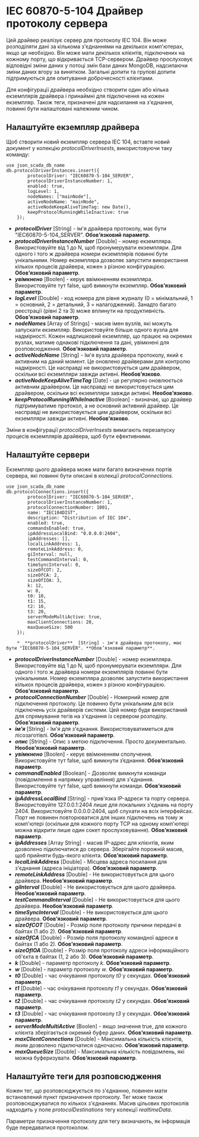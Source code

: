 # IEC 60870-5-104 Драйвер протоколу сервера

Цей драйвер реалізує сервер для протоколу IEC 104. Він може розподіляти дані за кількома з'єднаннями на декількох комп'ютерах, якщо це необхідно. Він може мати декількох клієнтів, підключених на кожному порту, що відкривається TCP-сервером.
Драйвер прослуховує відповідні зміни даних у потоці змін бази даних MongoDB, надсилаючи зміни даних вгору за винятком. Загальні допити та групові допити підтримуються для опитування доброчесності клієнтами.

Для конфігурації драйвера необхідно створити один або кілька екземплярів драйвера і принаймні для підключення на кожен екземпляр. Також теги, призначені для надсилання на з'єднання, повинні бути налаштовані належним чином.

## Налаштуйте екземпляр драйвера

Щоб створити новий екземпляр сервера IEC 104, вставте новий документ у колекцію _protocolDriverInsests_, використовуючи таку команду:

    use json_scada_db_name
    db.protocolDriverInstances.insert({
            protocolDriver: "IEC60870-5-104_SERVER",
            protocolDriverInstanceNumber: 1,
            enabled: true,
            logLevel: 1,
            nodeNames: ["mainNode"], 
            activeNodeName: "mainNode",
            activeNodeKeepAliveTimeTag: new Date(),
            keepProtocolRunningWhileInactive: true
        });

* _**protocolDriver**_ [String] - ім'я драйвера протоколу, має бути "IEC60870-5-104_SERVER". **Обов’язковий параметр**.
* _**protocolDriverInstanceNumber**_ [Double] - номер екземпляра. Використовуйте від 1 до N, щоб пронумерувати екземпляри. Для одного і того ж драйвера номери екземплярів повинні бути унікальними. Номер екземпляра дозволяє запустити використання кількох процесів драйвера, кожен з різною конфігурацією. **Обов’язковий параметр**.
* _**увімкнено**_ [Boolen] - керує ввімкненням екземпляра. Використовуйте тут false, щоб вимкнути екземпляр. **Обов’язковий параметр**.
* _**logLevel**_ [Double] - код номера для рівня журналу (0 = мінімальний, 1 = основний, 2 = детальний, 3 = налагоджений). Занадто багато реєстрації (рівні 2 та 3) може вплинути на продуктивність. **Обов’язковий параметр**.
* _**nodeNames**_ [Array of Strings] - масив імен вузлів, які можуть запускати екземпляр. Використовуйте більше одного вузла для надмірності. Кожен надлишковий екземпляр, що працює на окремих вузлах, матиме однакові підключення та дані, увімкнені для розповсюдження. **Обов’язковий параметр**.
* _**activeNodeName**_ [String] - Ім'я вузла драйвера протоколу, який є активним на даний момент. Це оновлено драйверами для контролю надмірності. Це насправді не використовується цим драйвером, оскільки всі екземпляри завжди активні. **Необов’язково**.
* _**activeNodeKeepAliveTimeTag**_ [Date] - це регулярно оновлюється активним драйвером. Це насправді не використовується цим драйвером, оскільки всі екземпляри завжди активні. **Необов’язково**.
* _**keepProtocolRunningWhileInactive**_ [Boolean] - визначає, що драйвер підтримуватиме протокол, а не основний активний драйвер. Це насправді не використовується цим драйвером, оскільки всі екземпляри завжди активні. **Необов’язково**.

Зміни в конфігурації _protocolDriverInsests_ вимагають перезапуску процесів екземплярів драйвера, щоб бути ефективними.

## Налаштуйте сервери

Екземпляр цього драйвера може мати багато визначених портів сервера, які повинні бути описані в колекції _protocolConnections_.

    use json_scada_db_name
    db.protocolConnections.insert({
            protocolDriver: "IEC60870-5-104_SERVER",
            protocolDriverInstanceNumber: 1,
            protocolConnectionNumber: 1001,
            name: "IEC104DIST",
            description: "Distribution of IEC 104",
            enabled: true,
            commandsEnabled: true,
            ipAddressLocalBind: "0.0.0.0:2404", 
            ipAddresses: [],
            localLinkAddress: 1,
            remoteLinkAddress: 0,
            giInterval: null,
            testCommandInterval: 0,
            timeSyncInterval: 0,
            sizeOfCOT: 2,
            sizeOfCA: 2,
            sizeOfIOA: 3,
            k: 12,
            w: 8,
            t0: 10,
            t1: 15,
            t2: 10,
            t3: 20,
            serverModeMultiActive: true,
            maxClientConnections: 20,
            maxQueueSize: 500
        });

        * _**protocolDriver**_ [String] - ім'я драйвера протоколу, має бути "IEC60870-5-104_SERVER". **Обов’язковий параметр**.
* _**protocolDriverInstanceNumber**_ [Double] - номер екземпляра. Використовуйте від 1 до N, щоб пронумерувати екземпляри. Для одного і того ж драйвера номери екземплярів повинні бути унікальними. Номер екземпляра дозволяє запустити використання кількох процесів драйвера, кожен з різною конфігурацією. **Обов’язковий параметр**.
* _**protocolConnectionNumber**_ [Double] - Номерний номер для підключення протоколу. Це повинно бути унікальним для всіх підключень усіх драйверів системи. Цей номер буде використаний для спрямування тегів на з'єднання із сервером розподілу. **Обов’язковий параметр**.
* _**ім'я**_ [String] - Ім'я для з'єднання. Використовуватиметься для лісозаготівлі. **Обов’язковий параметр**.
* _**опис**_ [String] - Опис з метою підключення. Просто документально. **Необов’язковий параметр**.
* _**увімкнено**_ [Boolen] - керує ввімкненням сполучення. Використовуйте тут false, щоб вимкнути з’єднання. **Обов’язковий параметр**.
* _**commandEnabled**_ [Boolean] - Дозволяє вимкнути команди (повідомлення в напрямку управління) для з'єднання. Використовуйте тут false, щоб вимкнути команди. **Обов’язковий параметр**.
* _**ipAddressLocalBind**_ [String] - прив'язка IP-адреси та порту сервера. Використовуйте 127.0.0.1:2404 лише для локальних з'єднань на порту 2404. Використовуйте 0.0.0.0:2404, щоб слухати на всіх інтерфейсах. Порт не повинен повторюватися для інших підключень на тому ж комп'ютері (оскільки для кожного порту TCP на одному комп'ютері можна відкрити лише один сокет прослуховування). **Обов’язковий параметр**.
* _**ipAddresses**_ [Array String] - масив IP-адрес для клієнтів, яким дозволено підключатися до сервера. Зберігайте порожній масив, щоб прийняти будь-якого клієнта. **Обов’язковий параметр**.
* _**localLinkAddress**_ [Double] - Місцева адреса посилання для з'єднання (адреса ініціатора). **Обов’язковий параметр**.
* _**remoteLinkAddress**_ [Double] - Не використовується для цього драйвера. **Необов’язковий параметр**.
* _**giInterval**_ [Double] - Не використовується для цього драйвера. **Необов’язковий параметр**.
* _**testCommandInterval**_ [Double] - Не використовується для цього драйвера. **Необов’язковий параметр**.
* _**timeSyncInterval**_ [Double] - Не використовується для цього драйвера. **Обов’язковий параметр**.
* _**sizeOfCOT**_ [Double] - Розмір поля протоколу причини передачі в байтах (1 або 2). **Обов’язковий параметр**.
* _**sizeOfCA**_ [Double] - Розмір поля протоколу командної адреси в байтах (1 або 2). **Обов’язковий параметр**.
* _**sizeOfIOA**_ [Double] - Розмір поля протоколу адреси інформаційного об'єкта в байтах (1, 2 або 3). **Обов’язковий параметр**.
* _**k**_ [Double] - параметр протоколу _k_. **Обов’язковий параметр**.
* _**w**_ [Double] - параметр протоколу _w_. **Обов’язковий параметр**.
* _**t0**_ [Double] - час очікування протоколу _t0_ у секундах. **Обов’язковий параметр**.
* _**t1**_ [Double] - час очікування протоколу _t1_ у секундах. **Обов’язковий параметр**.
* _**t2**_ [Double] - час очікування протоколу _t2_ у секундах. **Обов’язковий параметр**.
* _**t3**_ [Double] - час очікування протоколу _t3_ у секундах. **Обов’язковий параметр**.
* _**serverModeMultiActive**_ [Boolen] - якщо значення true, для кожного клієнта зберігається окремий буфер даних. **Обов’язковий параметр**.
* _**maxClientConnections**_ [Double] - Максимальна кількість клієнтів, яким дозволено підключатися одночасно. **Обов’язковий параметр**.
* _**maxQueueSize**_ [Double] - Максимальна кількість повідомлень, які можна буферизувати. **Обов’язковий параметр**.

## Налаштуйте теги для розповсюдження

Кожен тег, що розповсюджується по з'єднанню, повинен мати встановлений пункт призначення протоколу. Тег може також розповсюджуватися по кількох з'єднаннях.
Масив цільових протоколів надходить у поле _protocolDestinations_ тегу колекції _realtimeData_.

Параметри призначення протоколу для тегу визначають, як інформація буде передаватися протоколом.
